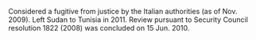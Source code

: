  Considered a fugitive from justice by the Italian authorities (as of Nov. 
2009). Left Sudan to Tunisia in 2011. Review pursuant to Security Council 
resolution 1822 (2008) was concluded on 15 Jun. 2010. 
